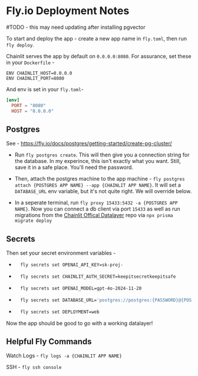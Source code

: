 # Fly.io Deployment Notes
#TODO - this may need updating after installing pgvector

To start and deploy the app - create a new app name in `fly.toml`, then run `fly deploy`.

Chainlit serves the app by default on `0.0.0.0:8080`. For assurance, set these in your `Dockerfile` -
```docker
ENV CHAINLIT_HOST=0.0.0.0 
ENV CHAINLIT_PORT=8080
```
And env is set in your `fly.toml`-
```toml
[env]
  PORT = "8080"
  HOST = "0.0.0.0"
```

## Postgres

See - https://fly.io/docs/postgres/getting-started/create-pg-cluster/

- Run `fly postgres create`.
This will then give you a connection string for the database. In my experince, this isn't exactly what you want. Still, save it in a safe place. You'll need the password.


- Then, attach the postgres machine to the app machine - `fly postgres attach {POSTGRES APP NAME} --app {CHAINLIT APP NAME}`. It will set a `DATABASE_URL` env variable, but it's not quite right. We will override below. 

- In a seperate terminal, run `fly proxy 15433:5432 -a {POSTGRES APP NAME}`. Now you can connect a db client via port `15433` as well as run migrations from the [Chainlit Offical Datalayer](https://github.com/Chainlit/chainlit-datalayer) repo via `npx prisma migrate deploy`

## Secrets

Then set your secret environment variables -
- ```bash 
    fly secrets set OPENAI_API_KEY=sk-proj-
    ```
- ```bash 
    fly secrets set CHAINLIT_AUTH_SECRET=keepitsecretkeepitsafe
    ```
- ```bash 
    fly secrets set OPENAI_MODEL=gpt-4o-2024-11-20
    ```
- ```bash
    fly secrets set DATABASE_URL='postgres://postgres:{PASSWORD}@{POSTGRES APP NAME}.flycast:5432/postgres?sslmode=disable'
    ```
- ```bash 
    fly secrets set DEPLOYMENT=web
    ```

Now the app should be good to go with a working datalayer! 


## Helpful Fly Commands

Watch Logs -
`fly logs -a {CHAINLIT APP NAME}`

SSH -
`fly ssh console`



